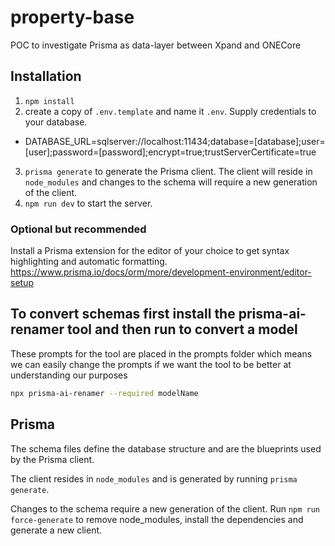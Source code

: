 # property-base

POC to investigate Prisma as data-layer between Xpand and ONECore

## Installation

1. `npm install`
2. create a copy of `.env.template` and name it `.env`. Supply credentials to your database.

- DATABASE_URL=sqlserver://localhost:11434;database=[database];user=[user];password=[password];encrypt=true;trustServerCertificate=true

3. `prisma generate` to generate the Prisma client. The client will reside in `node_modules` and changes to the schema will require a new generation of the client.
4. `npm run dev` to start the server.

### Optional but recommended

Install a Prisma extension for the editor of your choice to get syntax highlighting and automatic formatting. https://www.prisma.io/docs/orm/more/development-environment/editor-setup

## To convert schemas first install the prisma-ai-renamer tool and then run to convert a model

These prompts for the tool are placed in the prompts folder which means we can easily change the prompts if we want the tool to be better at understanding our purposes

```bash
npx prisma-ai-renamer --required modelName
```

## Prisma

The schema files define the database structure and are the blueprints used by the Prisma client.

The client resides in `node_modules` and is generated by running `prisma generate`.

Changes to the schema require a new generation of the client. Run `npm run force-generate` to remove node_modules, install the dependencies and generate a new client.
